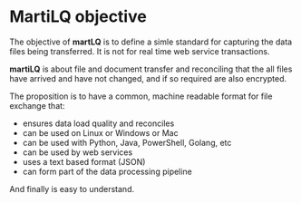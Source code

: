 # MartiLQ objective

The objective of **martLQ** is to define a simle standard for
capturing the data files being transferred.  It is not for 
real time web service transactions.  

**martiLQ** is about file and document transfer and reconciling
that the all files have arrived and have not changed, and if so
required are also encrypted.

The proposition is to have a common, machine readable format
for file exchange that:

  * ensures data load quality and reconciles
  * can be used on Linux or Windows or Mac
  * can be used with Python, Java, PowerShell, Golang, etc 
  * can be used by web services
  * uses a text based format (JSON)
  * can form part of the data processing pipeline

And finally is easy to understand.

